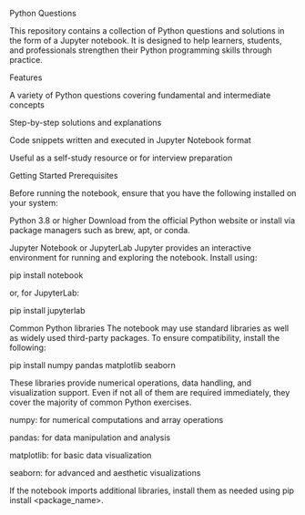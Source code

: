 Python Questions

This repository contains a collection of Python questions and solutions in the form of a Jupyter notebook. It is designed to help learners, students, and professionals strengthen their Python programming skills through practice.

Features

A variety of Python questions covering fundamental and intermediate concepts

Step-by-step solutions and explanations

Code snippets written and executed in Jupyter Notebook format

Useful as a self-study resource or for interview preparation

Getting Started
Prerequisites

Before running the notebook, ensure that you have the following installed on your system:

Python 3.8 or higher
Download from the official Python website
 or install via package managers such as brew, apt, or conda.

Jupyter Notebook or JupyterLab
Jupyter provides an interactive environment for running and exploring the notebook. Install using:

pip install notebook


or, for JupyterLab:

pip install jupyterlab


Common Python libraries
The notebook may use standard libraries as well as widely used third-party packages. To ensure compatibility, install the following:

pip install numpy pandas matplotlib seaborn


These libraries provide numerical operations, data handling, and visualization support. Even if not all of them are required immediately, they cover the majority of common Python exercises.

numpy: for numerical computations and array operations

pandas: for data manipulation and analysis

matplotlib: for basic data visualization

seaborn: for advanced and aesthetic visualizations

If the notebook imports additional libraries, install them as needed using pip install <package_name>.
